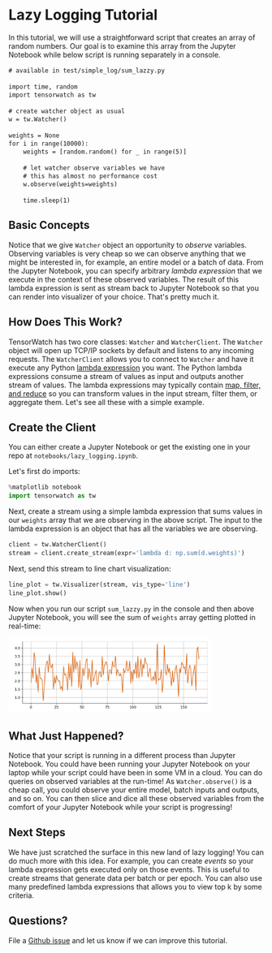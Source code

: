 
# Lazy Logging Tutorial

In this tutorial, we will use a straightforward script that creates an array of random numbers. Our goal is to examine this array from the Jupyter Notebook while below script is running separately in a console.

```
# available in test/simple_log/sum_lazzy.py

import time, random
import tensorwatch as tw

# create watcher object as usual
w = tw.Watcher()

weights = None
for i in range(10000):
    weights = [random.random() for _ in range(5)]

    # let watcher observe variables we have
    # this has almost no performance cost
    w.observe(weights=weights)

    time.sleep(1)
```

## Basic Concepts

Notice that we give `Watcher` object an opportunity to *observe* variables. Observing variables is very cheap so we can observe anything that we might be interested in, for example, an entire model or a batch of data. From the Jupyter Notebook, you can specify arbitrary *lambda expression* that we execute in the context of these observed variables. The result of this lambda expression is sent as stream back to Jupyter Notebook so that you can render into visualizer of your choice. That's pretty much it. 

## How Does This Work?

TensorWatch has two core classes: `Watcher` and `WatcherClient`. The `Watcher` object will open up TCP/IP sockets by default and listens to any incoming requests. The `WatcherClient` allows you to connect to `Watcher` and have it execute any Python [lambda expression](http://book.pythontips.com/en/latest/lambdas.html) you want. The Python lambda expressions consume a stream of values as input and outputs another stream of values. The lambda expressions may typically contain [map, filter, and reduce](http://book.pythontips.com/en/latest/map_filter.html) so you can transform values in the input stream, filter them, or aggregate them. Let's see all these with a simple example.

## Create the Client
You can either create a Jupyter Notebook or get the existing one in your repo at `notebooks/lazy_logging.ipynb`. 

Let's first do imports:


```python
%matplotlib notebook
import tensorwatch as tw
```

Next, create a stream using a simple lambda expression that sums values in our `weights` array that we are observing in the above script. The input to the lambda expression is an object that has all the variables we are observing.

```python
client = tw.WatcherClient()
stream = client.create_stream(expr='lambda d: np.sum(d.weights)')
```
 
Next, send this stream to line chart visualization:

```python
line_plot = tw.Visualizer(stream, vis_type='line')
line_plot.show()
```

Now when you run our script `sum_lazzy.py` in the console and then above Jupyter Notebook, you will see the sum of `weights` array getting plotted in real-time:

<img src="images/lazy_log_array_sum.png" width="400">

## What Just Happened?

Notice that your script is running in a different process than Jupyter Notebook. You could have been running your Jupyter Notebook on your laptop while your script could have been in some VM in a cloud. You can do queries on observed variables at the run-time! As `Watcher.observe()` is a cheap call, you could observe your entire model, batch inputs and outputs, and so on. You can then slice and dice all these observed variables from the comfort of your Jupyter Notebook while your script is progressing!

## Next Steps

We have just scratched the surface in this new land of lazy logging! You can do much more with this idea. For example, you can create *events* so your lambda expression gets executed only on those events. This is useful to create streams that generate data per batch or per epoch. You can also use many predefined lambda expressions that allows you to view top k by some criteria.

## Questions?

File a [Github issue](https://github.com/microsoft/tensorwatch/issues/new) and let us know if we can improve this tutorial.